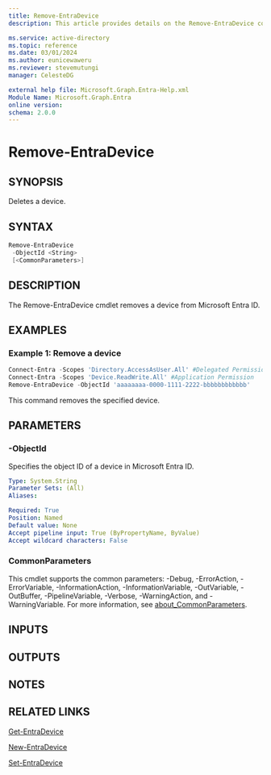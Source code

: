 ```yaml
---
title: Remove-EntraDevice
description: This article provides details on the Remove-EntraDevice command.

ms.service: active-directory
ms.topic: reference
ms.date: 03/01/2024
ms.author: eunicewaweru
ms.reviewer: stevemutungi
manager: CelesteDG

external help file: Microsoft.Graph.Entra-Help.xml
Module Name: Microsoft.Graph.Entra
online version:
schema: 2.0.0
---
```


# Remove-EntraDevice

## SYNOPSIS

Deletes a device.

## SYNTAX

```powershell
Remove-EntraDevice 
 -ObjectId <String>
 [<CommonParameters>]
```

## DESCRIPTION

The Remove-EntraDevice cmdlet removes a device from Microsoft Entra ID.

## EXAMPLES

### Example 1: Remove a device

```powershell
Connect-Entra -Scopes 'Directory.AccessAsUser.All' #Delegated Permission
Connect-Entra -Scopes 'Device.ReadWrite.All' #Application Permission
Remove-EntraDevice -ObjectId 'aaaaaaaa-0000-1111-2222-bbbbbbbbbbbb'
```

This command removes the specified device.

## PARAMETERS

### -ObjectId

Specifies the object ID of a device in Microsoft Entra ID.

```yaml
Type: System.String
Parameter Sets: (All)
Aliases:

Required: True
Position: Named
Default value: None
Accept pipeline input: True (ByPropertyName, ByValue)
Accept wildcard characters: False
```

### CommonParameters

This cmdlet supports the common parameters: -Debug, -ErrorAction, -ErrorVariable, -InformationAction, -InformationVariable, -OutVariable, -OutBuffer, -PipelineVariable, -Verbose, -WarningAction, and -WarningVariable. For more information, see [about_CommonParameters](https://go.microsoft.com/fwlink/?LinkID=113216).

## INPUTS

## OUTPUTS

## NOTES

## RELATED LINKS

[Get-EntraDevice](Get-EntraDevice.md)

[New-EntraDevice](New-EntraDevice.md)

[Set-EntraDevice](Set-EntraDevice.md)

